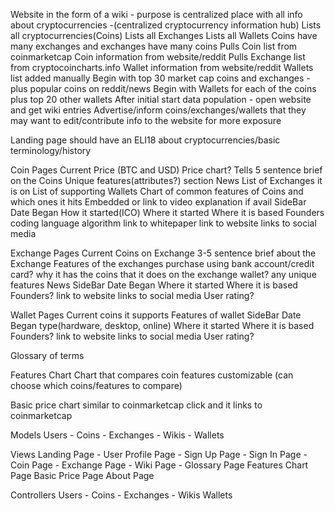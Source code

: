 Website in the form of a wiki - purpose is centralized place with all info about cryptocurrencies -(centralized cryptocurrency information hub)
Lists all cryptocurrencies(Coins)
Lists all Exchanges
Lists all Wallets
Coins have many exchanges and exchanges have many coins
Pulls Coin list from coinmarketcap
	Coin information from website/reddit
Pulls Exchange list from cryptocoincharts.info
	Wallet information from website/reddit
Wallets list added manually
Begin with top 30 market cap coins and exchanges - plus popular coins on reddit/news
Begin with Wallets for each of the coins plus top 20 other wallets
After initial start data population - open website and get wiki entries
Advertise/inform coins/exchanges/wallets that they may want to edit/contribute info to the website for more exposure 

Landing page should have an ELI18 about cryptocurrencies/basic terminology/history

Coin Pages
	Current Price (BTC and USD)
	Price chart?
	Tells 5 sentence brief on the Coins
	Unique features(attributes?) section
	News
	List of Exchanges it is on
	List of supporting Wallets
	Chart of common features of Coins and which ones it hits
	Embedded or link to video explanation if avail
	SideBar
		Date Began
		How it started(ICO)
		Where it started
		Where it is based
		Founders
		coding language
		algorithm
		link to whitepaper
		link to website
		links to social media

Exchange Pages
	Current Coins on Exchange
	3-5 sentence brief about the Exchange
	Features of the exchanges
		purchase using bank account/credit card?
		why it has the coins that it does on the exchange
		wallet?
		any unique features
	News
	SideBar
		Date Began
		Where it started
		Where it is based
		Founders?
		link to website
		links to social media
		User rating?
	
Wallet Pages
	Current coins it supports
	Features of wallet
	SideBar
		Date Began
		type(hardware, desktop, online)
		Where it started
		Where it is based
		Founders?
		link to website
		links to social media
		User rating?

Glossary of terms		
		
Features Chart
	Chart that compares coin features
	customizable (can choose which coins/features to compare)
	
	
Basic price chart
	 similar to coinmarketcap
	 click and it links to coinmarketcap
	 
Models 
	Users -
	Coins -
	Exchanges -
	Wikis -
	Wallets
	
Views
	Landing Page -
	User Profile Page -
	Sign Up Page -
	Sign In Page -
	Coin Page -
	Exchange Page -
	Wiki Page -
	Glossary Page
	Features Chart Page
	Basic Price Page
	About Page
	
Controllers
	Users -
	Coins -
	Exchanges -
	Wikis
	Wallets